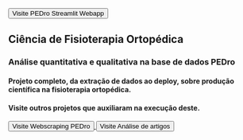 <a href="https://bruno-donato-webapp-pedro-webapp-pedro-j8fsah.streamlit.app/">
  <button>Visite PEDro Streamlit Webapp</button>
</a>

## Ciência de Fisioterapia Ortopédica
### Análise quantitativa e qualitativa na base de dados PEDro

#### Projeto completo, da extração de dados ao deploy, sobre produção científica na fisioterapia ortopédica.

#### Visite outros projetos que auxiliaram na execução deste.

<a href="https://github.com/Bruno-Donato/webscraping_artigos_fisio">
  <button>Visite Webscraping PEDro</button>
</a>

<a href="https://github.com/Bruno-Donato/analise_artigos_fisio_web_scraping">
  <button>Visite Análise de artigos</button>
</a>
